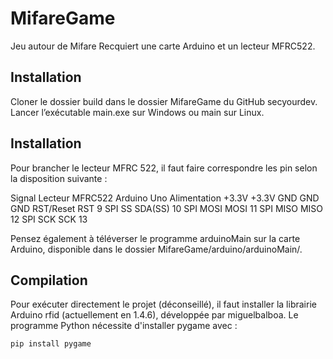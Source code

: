 # MifareGame
Jeu autour de Mifare
Recquiert une carte Arduino et un lecteur MFRC522.

## Installation
Cloner le dossier build dans le dossier MifareGame du GitHub secyourdev. 
Lancer l’exécutable main.exe sur Windows ou main sur Linux.

## Installation
Pour brancher le lecteur MFRC 522, il faut faire correspondre les pin selon la disposition suivante :

  Signal           Lecteur MFRC522         Arduino Uno
Alimentation            +3.3V                 +3.3V
    GND                  GND                   GND
 RST/Reset               RST                    9
   SPI SS              SDA(SS)                 10
  SPI MOSI              MOSI                   11
  SPI MISO              MISO                   12
  SPI SCK                SCK                   13

Pensez également à téléverser le programme arduinoMain sur la carte Arduino, disponible dans le dossier MifareGame/arduino/arduinoMain/.

## Compilation
Pour exécuter directement le projet (déconseillé), il faut installer la librairie Arduino rfid (actuellement en 1.4.6), développée par miguelbalboa.
Le programme Python nécessite d'installer pygame avec :
```
pip install pygame 
```
